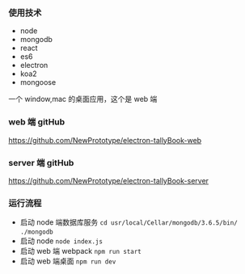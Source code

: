 ### 使用技术

- node
- mongodb
- react
- es6
- electron
- koa2
- mongoose

一个 window,mac 的桌面应用，这个是 web 端

### web 端 gitHub

https://github.com/NewPrototype/electron-tallyBook-web

### server 端 gitHub

https://github.com/NewPrototype/electron-tallyBook-server


### 运行流程

- 启动 node 端数据库服务 `cd usr/local/Cellar/mongodb/3.6.5/bin/` `./mongodb`
- 启动 node `node index.js`
- 启动 web 端 webpack `npm run start`
- 启动 web 端桌面 `npm run dev`
